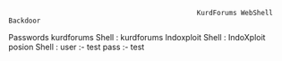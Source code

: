                                                   KurdForums WebShell Backdoor

Passwords kurdforums Shell : kurdforums
Indoxploit Shell : IndoXploit
posion Shell : 
user :- test 
pass :- test

